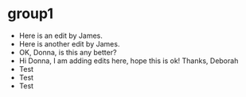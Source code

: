 # group1

* Here is an edit by James.
* Here is another edit by James.
* OK, Donna, is this any better?
* Hi Donna, I am adding edits here, hope this is ok! Thanks, Deborah
* Test
* Test
* Test
